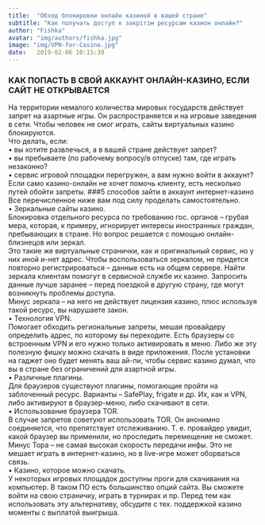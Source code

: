```yaml
---
title:  "Обход блокировки онлайн казиной в вашей стране"
subtitle: "Как получать доступ к закрітім ресурсам казион онлайн?"
author: "Fishka"
avatar: "img/authors/fishka.jpg"
image: "img/VPN-for-Casino.jpg"
date:   2019-02-06 10:15:39
---
```


### КАК ПОПАСТЬ В СВОЙ АККАУНТ ОНЛАЙН-КАЗИНО, ЕСЛИ САЙТ НЕ ОТКРЫВАЕТСЯ
На территории немалого количества мировых государств действует запрет на азартные игры. Он распространяется и на игровые заведения в сети. Чтобы человек не смог играть, сайты виртуальных казино блокируются. 
<br>Что делать, если:
<br>• вы хотите развлечься, а в вашей стране действует запрет? 
<br>• вы пребываете (по рабочему вопросу/в отпуске) там, где играть незаконно?
<br>• сервис игровой площадки перегружен, а вам нужно войти в аккаунт?
<br>Если само казино-онлайн не хочет помочь клиенту, есть несколько путей обойти запреты.
###5 способов зайти в аккаунт интернет-казино
<br>Все перечисленное ниже вам под силу проделать самостоятельно.
<br>• Зеркальные сайты казино.
<br>Блокировка отдельного ресурса по требованию гос. органов – грубая мера, которая, к примеру, игнорирует интересы иностранных граждан, пребывающих в стране. Но вопрос решается с помощью онлайн-близнецов или зеркал. <br>Это такие же виртуальные странички, как и оригинальный сервис, но у них иной и-нет адрес. Чтобы воспользоваться зеркалом, не придется повторно регистрироваться – данные есть на общем сервере. Найти зеркала клиентам помогут в сервисной службе их казино. Запросить данные лучше заранее – перед поездкой в другую страну, где могут возникнуть проблемы доступа. 
<br>Минус зеркала – на него не действует лицензия казино, плюс используя такой ресурс, вы нарушаете закон.
<br>• Технология VPN.
<br>Помогает обходить региональные запреты, мешая провайдеру определить адрес, по которому вы переходите. Есть браузеры со встроенным VPN и его нужно только активировать в меню. Либо же эту полезную фишку можно скачать в виде приложения. После установки на гаджет оно будет менять ваш ай-пи, чтобы сервис казино думал, что вы в стране без ограничений для азартной игры. 
<br>• Различные плагины.
<br>Для браузеров существуют плагины, помогающие пройти на заблоченный ресурс. Варианты – SafePlay, frigate и др. Их, как и VPN, либо активируют в браузер-меню, либо скачивают в сети.
<br>• Использование браузера TOR.
<br>В случае запретов советуют использовать TOR. Он анонимно соединяется, что препятствует отслеживанию. Т. е. провайдер увидит, какой браузер вы применили, но проследить перемещение не сможет. Минус Тора – не самая высокая скорость передачи инфы. Это не мешает играть в интернет-казино, но в live-игре может оборваться связь.
<br>• Казино, которое можно скачать.
<br>У некоторых игровых площадок доступны проги для скачивания на компьютер. В таком ПО есть большинство опций сайта. Вы сможете войти на свою страничку, играть в турнирах и пр. Перед тем как использовать эту альтернативу, обсудите с тех. поддержкой казино моменты с выплатой выигрыша. 




